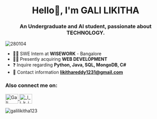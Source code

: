 <h1 align="center">Hello👋, I'm GALI LIKITHA</h1> 
<h3 align="center">An Undergraduate and AI student, passionate about TECHNOLOGY.</h3> 

<p align="left">
  <img src="https://komarev.com/ghpvc/?username=280104&label=Profile%20views&color=0e75b6&style=flat" alt="280104" />
</p>

- 👩‍💻 SWE Intern at **WISEWORK** - Bangalore
- 👩‍💻 Presently acquiring **WEB DEVELOPMENT**
- ❓ Inquire regarding **Python, Java, SQL, MongoDB, C#**
- 📧 Contact information **likithareddy1231@gmail.com**

<h3 align="left">Also connect me on:</h3>

<p align="left">
  <a href="https://www.linkedin.com/in/likitha-gali/" target="blank">
    <img align="center" src="https://raw.githubusercontent.com/rahuldkjain/github-profile-readme-generator/master/src/images/icons/Social/linked-in-alt.svg" alt="Gali Likitha" height="30" width="40" />
  </a>
  <a href="https://instagram.com/_l_i_k_i_t_h_a.__" target="blank">
    <img align="center" src="https://raw.githubusercontent.com/rahuldkjain/github-profile-readme-generator/master/src/images/icons/Social/instagram.svg" alt="_l_i_k_i_t_h_a.__" height="30" width="40" />
  </a>
 
</p>

<p>
  <img align="center" src="https://github-readme-stats.vercel.app/api/top-langs?username=galilikitha123&show_icons=true&locale=en&layout=compact" alt="galilikitha123" />
</p>
